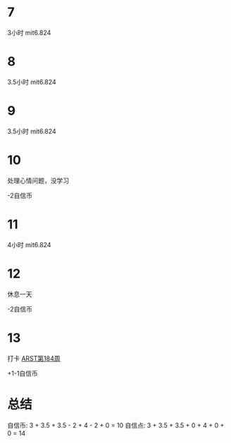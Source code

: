 # 7
3小时 mit6.824

# 8
3.5小时 mit6.824

# 9
3.5小时 mit6.824

# 10
处理心情问题，没学习

-2自信币

# 11
4小时 mit6.824

# 12
休息一天

-2自信币

# 13
打卡 [ARST第184周](https://www.wolfdan.cn/ARST%E6%89%93%E5%8D%A1%E7%AC%AC184%E5%91%A8-184-521/)

+1-1自信币

# 总结
自信币: 3 + 3.5 + 3.5 - 2 + 4 - 2 + 0 = 10
自信点: 3 + 3.5 + 3.5 + 0 + 4 + 0 + 0 = 14
